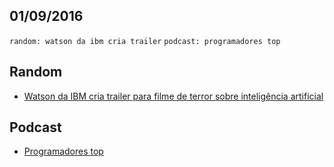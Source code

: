 01/09/2016
----------

`random: watson da ibm cria trailer` `podcast: programadores top`

## Random

- [Watson da IBM cria trailer para filme de terror sobre inteligência artificial](http://www.b9.com.br/66899/entretenimento/watson-da-ibm-cria-trailer-para-filme-de-terror-sobre-inteligencias-artificiais/)

## Podcast

- [Programadores top](https://jovemnerd.com.br/nerdcast/nerdtech/programadores-top/)
